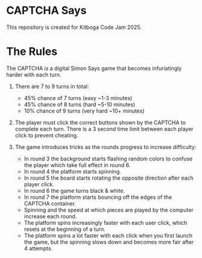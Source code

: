 # CAPTCHA Says
This repository is created for Kitboga Code Jam 2025.

# The Rules
The CAPTCHA is a digital Simon Says game that becomes infuriatingly harder with each turn.

1. There are 7 to 9 turns in total:
    - 45% chance of 7 turns (easy ~1-3 minutes)
    - 45% chance of 8 turns (hard ~5-10 minutes)
    - 10% chance of 9 turns (very hard ~10+ minutes)
    
2. The player must click the correct buttons shown by the CAPTCHA to complete each turn. There is a 3 second time limit between each player click to prevent cheating.

3. The game introduces tricks as the rounds progress to increase difficulty:
    - In round 3 the background starts flashing random colors to confuse the player which take full effect in round 6.
    - In round 4 the platform starts spinning.
    - In round 5 the board starts rotating the opposite direction after each player click.
    - In round 6 the game turns black & white.
    - In round 7 the platform starts bouncing off the edges of the CAPTCHA container.
    - Spinning and the speed at which pieces are played by the computer increase each round.
    - The platform spins increasingly faster with each user click, which resets at the beginning of a turn.
    - The platform spins a lot faster with each click when you first launch the game, but the spinning slows down
    and becomes more fair after 4 attempts. 



